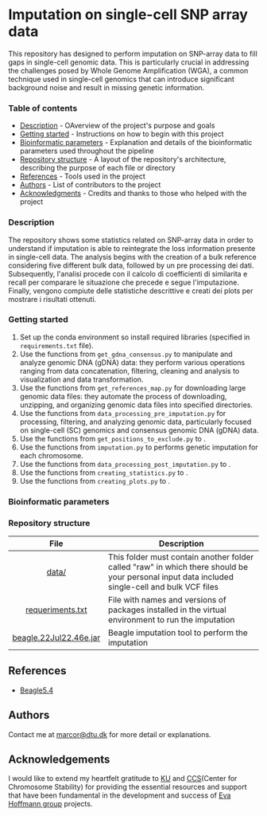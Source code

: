 # Imputation on single-cell SNP array data
This repository has designed to perform imputation on SNP-array data to fill gaps in single-cell genomic data. This is particularly crucial in addressing the challenges posed by Whole Genome Amplification (WGA), a common technique used in single-cell genomics that can introduce significant background noise and result in missing genetic information. 


### Table of contents
- [Description](#description) - OAverview of the project's purpose and goals
- [Getting started](#getting-started) - Instructions on how to begin with this project
- [Bioinformatic parameters](#bioinformatic-parameters) - Explanation and details of the bioinformatic parameters used throughout the pipeline
- [Repository structure](#repository-structure) - A layout of the repository's architecture, describing the purpose of each file or directory
- [References](#references) - Tools used in the project
- [Authors](#authors) - List of contributors to the project
- [Acknowledgments](#acknowledgement) - Credits and thanks to those who helped with the project


### Description <a name = "description"></a>
The repository shows some statistics related on SNP-array data in order to understand if imputation is able to
reintegrate the loss information presente in single-cell data. The analysis begins with the creation of a bulk reference considering
five different bulk data, followed by un pre processing dei dati. Subsequently, l'analisi procede con il calcolo di coefficienti di similarita
e recall per comparare le situazione che precede e segue l'imputazione. Finally, vengono compiute delle statistiche descrittive e creati
dei plots per mostrare i risultati ottenuti.

### Getting started <a name = "getting-started"></a>
1. Set up the conda environment so install required libraries (specified in `requirements.txt` file).
2. Use the functions from `get_gdna_consensus.py` to manipulate and analyze genomic DNA (gDNA) data: they perform various operations ranging from data concatenation, filtering, cleaning and analysis to visualization and data transformation.
3. Use the functions from `get_references_map.py` for downloading large genomic data files: they automate the process of downloading, unzipping, and organizing genomic data files into specified directories.
4. Use the functions from `data_processing_pre_imputation.py` for processing, filtering, and analyzing genomic data, particularly focused on single-cell (SC) genomics and consensus genomic DNA (gDNA) data.
5. Use the functions from `get_positions_to_exclude.py` to .
6. Use the functions from `imputation.py` to performs genetic imputation for each chromosome.
7. Use the functions from `data_processing_post_imputation.py` to .
8. Use the functions from `creating_statistics.py` to .
9. Use the functions from `creating_plots.py` to .

### Bioinformatic parameters <a name = "bioinformatic-parameters"></a>

### Repository structure <a name = "repository-structure"></a>
|File |Description|
|:---:|-----------|
|[data/](data/)|This folder must contain another folder called "raw" in which there should be your personal input data included single-cell and bulk VCF files|
|[requeriments.txt](requeriments.txt)|File with names and versions of packages installed in the virtual environment to run the imputation|
|[beagle.22Jul22.46e.jar](beagle.22Jul22.46e.jar)|Beagle imputation tool to perform the imputation|


## References <a name = "references"></a>
- [Beagle5.4](http://faculty.washington.edu/browning/beagle/beagle.html)

## Authors <a name = "authors"></a>
Contact me at [marcor@dtu.dk](https://github.com/marcoreverenna) for more detail or explanations.

## Acknowledgements <a name = "acknowledgement"></a>
I would like to extend my heartfelt gratitude to [KU](https://www.ku.dk/english/) and [CCS](https://ccs.ku.dk)(Center for Chromosome Stability) for providing the essential resources and support that have been fundamental in the development and success of [Eva Hoffmann group](https://icmm.ku.dk/english/research-groups/hoffmann-group/) projects.



